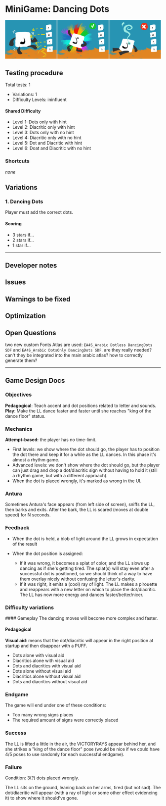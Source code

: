 # MiniGame: Dancing Dots

![](images/DancingDots.jpg)


## Testing procedure

Total tests: 1
- Variations: 1
- Difficulty Levels: ininfluent

#### Shared Difficulty
- Level 1: Dots only with hint
- Level 2: Diacritic only with hint
- Level 3: Dots only with no hint
- Level 4: Diacritic only with no hint
- Level 5: Dot and Diacritic with hint
- Level 6: Doat and Diacritic with no hint

### Shortcuts
_none_

## Variations

### 1. Dancing Dots
Player must add the correct dots.

#### Scoring
- 3 stars if...
- 2 stars if...
- 1 star if...
---
## Developer notes

## Issues

## Warnings to be fixed

## Optimization

## Open Questions
two new custom Fonts Atlas are used: `EA4S_Arabic Dotless DancingDots SDF` and `EA4S_Arabic DotsOnly DancingDots SDF`. are they really needed? can't they be integrated into the main arabic atlas?
how to correctly generate them?

---

## Game Design Docs

### Objectives

**Pedagogical**: Teach accent and dot positions related to letter and sounds.
**Play**: Make the LL dance faster and faster until she reaches "king of the dance floor" status.

### Mechanics

**Attempt-based:** the player has no time-limit.

- First levels: we show where the dot should go, the player has to position the dot there and keep it for a while as the LL dances. In this phase it's almost a rhythm game.
- Advanced levels: we don't show where the dot should go, but the player can just drag and drop a dot/diacritic sign without having to hold it (still a rhythm game, but with a different approach).
- When the dot is placed wrongly, it's marked as wrong in the UI.

### Antura

Sometimes Antura's face appears (from left side of screen), sniffs the LL, then barks and exits. After the bark, the LL is scared (moves at double speed) for N seconds.

### Feedback

- When the dot is held, a blob of light around the LL grows in expectation of the result
- When the dot position is assigned:

  - If it was wrong, it becomes a splat of color, and the LL slows up dancing as if she's getting tired. The splat(s) will stay even after a successful dot is positioned, so we should think of a way to have them overlay nicely without confusing the letter's clarity.
  - If it was right, it emits a (cool) ray of light. The LL makes a pirouette and reappears with a new letter on which to place the dot/diacritic. The LL has now more energy and dances faster/better/nicer.

### Difficulty variations

#### Gameplay
The dancing moves will become more complex and faster.

#### Pedagogical
**Visual aid**: means that the dot/diacritic will appear in the right position at startup and then disappear with a PUFF.

- Dots alone with visual aid
- Diacritics alone with visual aid
- Dots and diacritics with visual aid
- Dots alone without visual aid
- Diacritics alone without visual aid
- Dots and diacritics without visual aid

### Endgame

The game will end under one of these conditions:

- Too many wrong signs places
- The required amount of signs were correctly placed

### Success

The LL is lifted a little in the air, the VICTORYRAYS appear behind her, and she strikes a "king of the dance floor" pose (would be nice if we could have 4/5 poses to use randomly for each successful endgame).

### Failure

Condition: 3(?) dots placed wrongly.

The LL sits on the ground, leaning back on her arms, tired (but not sad). The dot/diacritic will appear (with a ray of light or some other effect evidencing it) to show where it should've gone.
